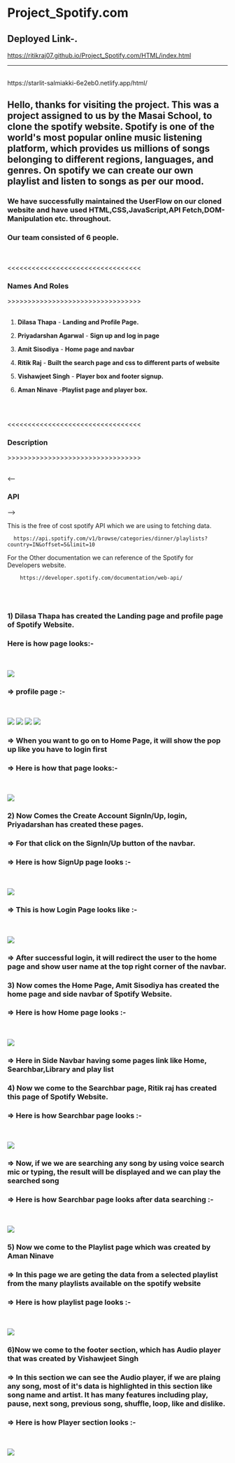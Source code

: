 # Project_Spotify.com

<h2>Deployed Link-.</h2>

https://ritikraj07.github.io/Project_Spotify.com/HTML/index.html
<hr>
<br>
https://starlit-salmiakki-6e2eb0.netlify.app/html/


<h2>Hello, thanks for visiting the project. This was a project assigned to us by the <b>Masai School</b>, to clone the <b>spotify</b> website. <b>Spotify</b> is one of the world's most popular online music listening platform, which provides us millions of songs belonging to different regions, languages, and genres. On spotify we can create our own playlist and listen to songs as per our mood. </h2>

<h3>We have successfully maintained the UserFlow on our cloned website and have used <b>HTML,CSS,JavaScript,API Fetch,DOM-Manipulation etc.</b> throughout.</h3>

<h3>Our team consisted of 6 people.</h3>
<br>
<br>
<<<<<<<<<<<<<<<<<<<<<<<<<<<<<<<<< <h3>Names And Roles</h3> >>>>>>>>>>>>>>>>>>>>>>>>>>>>>>>>>
<br>
<br>

1) <b>Dilasa Thapa</b> - <b>Landing and Profile Page.</b>

2) <b>Priyadarshan Agarwal</b> - <b>Sign up and log in page</b>

3) <b>Amit Sisodiya</b> - <b>Home page and navbar</b>

4) <b>Ritik Raj</b> - <b>Built the search page and css to different parts of website</b>

5) <b>Vishawjeet Singh</b> - <b>Player box and footer signup.</b>

6) <b>Aman Ninave</b> -<b>Playlist page and player box.</b>
<br>
<br>

<<<<<<<<<<<<<<<<<<<<<<<<<<<<<<<<< <h3>Description</h3> >>>>>>>>>>>>>>>>>>>>>>>>>>>>>>>>>
<br>
<br>

<-- <h3>API</h3> -->

This is the free of cost spotify API which we are using to fetching data.

      https://api.spotify.com/v1/browse/categories/dinner/playlists?country=IN&offset=5&limit=10

For the Other documentation we can reference of the Spotify for  Developers website.

        https://developer.spotify.com/documentation/web-api/
<br>
<br>
<h3>1) Dilasa Thapa has created the Landing page and profile page of Spotify Website.</h3>
<h3>Here is how page looks:-</h3>
<br>
<br>
<img src="https://snipboard.io/aokAc2.jpg"/>



<h3> => profile page :-</h3>
<br>
<br>
<img src="https://snipboard.io/5wDcdR.jpg"/>
<img src="https://snipboard.io/ni81Lt.jpg"/>
<img src="https://snipboard.io/5G4nfO.jpg"/>
<img src="https://snipboard.io/2sYj5q.jpg"/>




 <h3>=> When you want to go on to Home Page, it will show the pop up like you have to login first</h3>

 <h3>=> Here is how that page looks:-</h3>
 <br>
 <br>
<img src="https://snipboard.io/sIzAMu.jpg"/>










<h3>2) Now Comes the Create Account SignIn/Up, login, Priyadarshan has created these pages.</h3>

<h3>=> For that click on the SignIn/Up button of the navbar.</h3>

<h3>=> Here is how SignUp page looks :- </h3>
<br>
<br>
<img src="https://snipboard.io/n1EVK5.jpg"/>



<h3>=> This is how Login Page looks like :-</h3>
<br>
<br>
<img src="https://snipboard.io/sIzAMu.jpg"/>






<h3>=> After successful login, it will redirect the user to the home page and show user name at the top right corner of the navbar.</h3>

<h3>3) Now comes the Home Page, Amit Sisodiya has created  the home page and side navbar of Spotify Website.</h3>

<h3>=> Here is how Home page looks :-</h3> 
<br>
<br>
<img src="https://snipboard.io/nrUEQp.jpg"/>






<h3>=> Here in Side Navbar having some pages link like Home, Searchbar,Library and play list</h3>


<h3>4) Now we come to the Searchbar page, Ritik raj has created  this page of Spotify Website.</h3>

<h3>=> Here is how Searchbar page looks :- </h3>
<br>
<br>
<img src="https://snipboard.io/3IT7va.jpg"/>


<h3>=> Now, if we we are searching any song by using voice search mic or typing, the result will be displayed and we can play the searched song</h3>

<h3>=> Here is how Searchbar page looks after data searching :-</h3>
<br>
<br>
<img src="https://snipboard.io/Cv3RyB.jpg"/>





<h3>5) Now we come to the Playlist page which was created by Aman Ninave </h3>

<h3>=> In this page we are geting the data from a selected playlist from the many playlists available on the spotify website</h3>

<h3>=> Here is how playlist page looks :- </h3>
<br>
<br>
<img src="https://snipboard.io/TzksOl.jpg"/>





<h3>6)Now we come to the footer section, which has Audio player that was created by Vishawjeet Singh</h3>

<h3>=> In this section we can see the Audio player, if we are plaing any song, most of it's data is highlighted in this section like song name and artist.
It has many features including play, pause, next song, previous song, shuffle, loop, like and dislike.</h3>

<h3>=> Here is how Player section looks :- </h3>
<br>
<br>
<img src="https://snipboard.io/N4kIqe.jpg"/>

